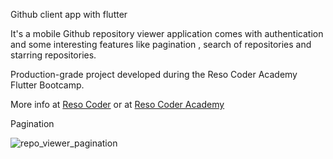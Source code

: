 Github client app with flutter

It's a mobile Github repository viewer application comes with authentication and some interesting features like pagination , search of repositories and starring repositories.

Production-grade project developed during the Reso Coder Academy Flutter Bootcamp.

More info at [Reso Coder](https://resocoder.com/fdb/) or at [Reso Coder Academy](https://resocoder.academy/)

Pagination


![repo_viewer_pagination](https://user-images.githubusercontent.com/124163527/234285684-df99b450-a453-490d-9a3d-4d3faf813c6e.gif)
